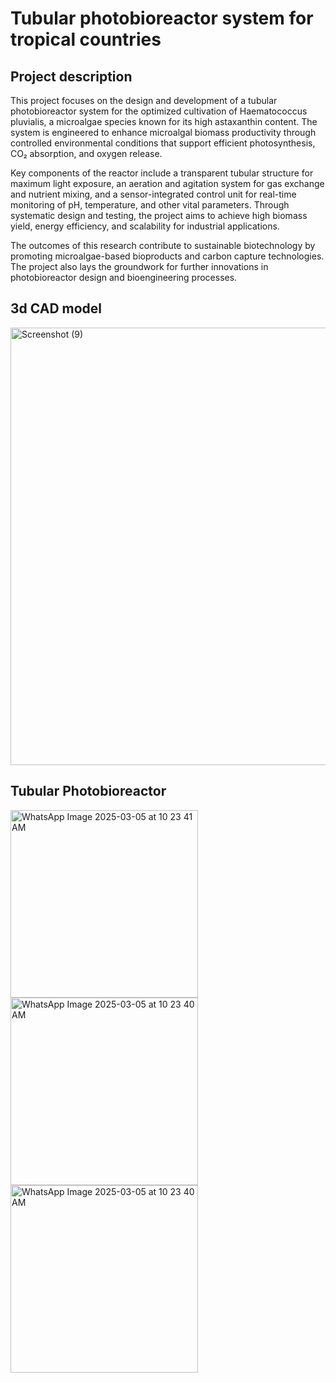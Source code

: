 # Tubular photobioreactor system for tropical countries

## Project description

This project focuses on the design and development of a tubular photobioreactor system for the optimized cultivation of Haematococcus pluvialis, a microalgae species known for its high astaxanthin content. The system is engineered to enhance microalgal biomass productivity through controlled environmental conditions that support efficient photosynthesis, CO₂ absorption, and oxygen release.

Key components of the reactor include a transparent tubular structure for maximum light exposure, an aeration and agitation system for gas exchange and nutrient mixing, and a sensor-integrated control unit for real-time monitoring of pH, temperature, and other vital parameters. Through systematic design and testing, the project aims to achieve high biomass yield, energy efficiency, and scalability for industrial applications.

The outcomes of this research contribute to sustainable biotechnology by promoting microalgae-based bioproducts and carbon capture technologies. The project also lays the groundwork for further innovations in photobioreactor design and bioengineering processes.


## 3d CAD model

<img src="https://github.com/user-attachments/assets/24c9b547-ea7a-4fa5-b2f0-82be1ba6cc97" width="700" alt="Screenshot (9)">



## Tubular Photobioreactor

<img src="https://github.com/user-attachments/assets/5d391b4d-bed5-4424-81b5-38d371e3fd91" width="300" alt="WhatsApp Image 2025-03-05 at 10 23 41 AM">
<img src="https://github.com/user-attachments/assets/1b6ff70f-4b0a-461a-87dd-7a582384b204" width="300" alt="WhatsApp Image 2025-03-05 at 10 23 40 AM">
<img src="https://github.com/user-attachments/assets/2391d098-c56c-4332-8357-57903242ab22" width="300" alt="WhatsApp Image 2025-03-05 at 10 23 40 AM">
